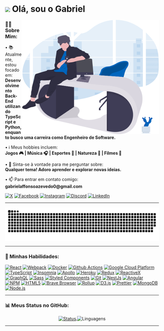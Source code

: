 <h1 align="left">
  <img src="https://emojis.slackmojis.com/emojis/images/1531849430/4246/blob-sunglasses.gif?1531849430" width="30"/> 
  Olá, sou o Gabriel
</h1>
<img align="right" src="https://raw.githubusercontent.com/gabr1elazevedo/gabr1elazevedo/bd7852ae10c0ed0f1c4001f7f8035437458efffc/Image.svg" alt="Imagem" title="Imagem" width="450"/>

<h3>👋🏻 Sobre Mim:</h3>
<div align="left">
  <p>• 📚 Atualmente, estou focado em:<br>
    <b>Desenvolvimento Back-End utilizando TypeScript e Python, enquanto busco uma carreira como Engenheiro de Software.</b></p>
  <p>• ℹ️ Meus hobbies incluem:<br>
    <b>Jogos 🎮 | Música 🎧 | Esportes 🏃 | Natureza 🍃 | Filmes 🎥</b></p>
  <p>• 💬 Sinta-se à vontade para me perguntar sobre:<br>
    <b>Qualquer tema! Adoro aprender e explorar novas ideias.</b></p>
  <p>• 📫 Para entrar em contato comigo:<br>
    <b>gabrielaffonsoazevedo0@gmail.com</b></p>
</div>

<div align="left">
  <a href="https://x.com/gabr1elazevedo_" target="_blank">
    <img alt="X" src="https://img.shields.io/badge/X-%23000000.svg?style=for-the-badge&logo=X&logoColor=white" /></a>
  <a href="https://facebook.com/gabr1elazevedo_" target="_blank">
    <img alt="Facebook" src="https://img.shields.io/badge/Facebook-%231877F2.svg?style=for-the-badge&logo=Facebook&logoColor=white" /></a>
  <a href="https://instagram.com/gabr1elazevedo_" target="_blank">
    <img alt="Instagram" src="https://img.shields.io/badge/Instagram-%23E4405F.svg?style=for-the-badge&logo=Instagram&logoColor=white" /></a>
  <a href="#" target="_blank">
    <img alt="Discord" src="https://img.shields.io/badge/Discord-%235865F2.svg?style=for-the-badge&logo=discord&logoColor=white" /></a>
  <a href="#" target="_blank">
    <img alt="LinkedIn" src="https://img.shields.io/badge/linkedin-%230077B5.svg?&style=for-the-badge&logo=linkedin&logoColor=white" /></a>
</div>

------------

<div align="center">
  <picture>
    <source media="(prefers-color-scheme: dark)" srcset="https://github.com/platane/platane/blob/output/github-contribution-grid-snake-dark.svg">
    <source media="(prefers-color-scheme: light)" srcset="https://github.com/platane/platane/blob/output/github-contribution-grid-snake.svg">
    <img alt="Snake Game" src="https://github.com/platane/platane/blob/output/github-contribution-grid-snake.svg">
  </picture>
</div>

------------

<h3>🧰 Minhas Habilidades:</h3>

<div align="left">
  <a href="https://reactjs.org/docs/getting-started.html" target="_blank">
    <img alt="React" src="https://img.shields.io/badge/-React-45b8d8?style=for-the-badge&logo=react&logoColor=white" /></a>
  <a href="https://webpack.js.org/concepts/" target="_blank">
    <img alt="Webpack" src="https://img.shields.io/badge/-Webpack-8DD6F9?style=for-the-badge&logo=webpack&logoColor=white" /></a>
  <a href="https://www.docker.com/learn/docker-tutorials" target="_blank">
    <img alt="Docker" src="https://img.shields.io/badge/-Docker-46a2f1?style=for-the-badge&logo=docker&logoColor=white" /></a>
  <a href="https://docs.github.com/en/actions" target="_blank">
    <img alt="Github Actions" src="https://img.shields.io/badge/-Github_Actions-2088FF?style=for-the-badge&logo=github-actions&logoColor=white" /></a>
  <a href="https://cloud.google.com/docs" target="_blank">
    <img alt="Google Cloud Platform" src="https://img.shields.io/badge/-Google_Cloud_Platform-1a73e8?style=for-the-badge&logo=google-cloud&logoColor=white" /></a>
  <a href="https://www.typescriptlang.org/docs/" target="_blank">
    <img alt="TypeScript" src="https://img.shields.io/badge/-TypeScript-007ACC?style=for-the-badge&logo=typescript&logoColor=white" /></a>
  <a href="https://insomnia.rest/docs" target="_blank">
    <img alt="Insomnia" src="https://img.shields.io/badge/-Insomnia-5849BE?style=for-the-badge&logo=insomnia&logoColor=white" /></a>
  <a href="https://www.apollographql.com/docs/" target="_blank">
    <img alt="Apollo" src="https://img.shields.io/badge/-Apollo%20GraphQL-311C87?style=for-the-badge&logo=apollo-graphql&logoColor=white" /></a>
  <a href="https://devcenter.heroku.com/categories/reference" target="_blank">
    <img alt="Heroku" src="https://img.shields.io/badge/-Heroku-430098?style=for-the-badge&logo=heroku&logoColor=white" /></a>
  <a href="https://redux.js.org/introduction/getting-started" target="_blank">
    <img alt="Redux" src="https://img.shields.io/badge/-Redux-764ABC?style=for-the-badge&logo=redux&logoColor=white" /></a>
  <a href="https://rxjs.dev/guide/overview" target="_blank">
    <img alt="ReactiveX" src="https://img.shields.io/badge/-RxJs-B7178C?style=for-the-badge&logo=reactivex&logoColor=white" /></a>
  <a href="https://graphql.org/learn/" target="_blank">
    <img alt="GraphQL" src="https://img.shields.io/badge/-GraphQL-E10098?style=for-the-badge&logo=graphql&logoColor=white" /></a>
  <a href="https://sass-lang.com/documentation" target="_blank">
    <img alt="Sass" src="https://img.shields.io/badge/-Sass-CC6699?style=for-the-badge&logo=sass&logoColor=white" /></a>
  <a href="https://styled-components.com/docs" target="_blank">
    <img alt="Styled Components" src="https://img.shields.io/badge/-Styled_Components-db7092?style=for-the-badge&logo=styled-components&logoColor=white" /></a>
  <a href="https://git-scm.com/doc" target="_blank">
    <img alt="Git" src="https://img.shields.io/badge/-Git-F05032?style=for-the-badge&logo=git&logoColor=white" /></a>
  <a href="https://docs.nestjs.com/" target="_blank">
    <img alt="NestJs" src="https://img.shields.io/badge/-NestJs-ea2845?style=for-the-badge&logo=nestjs&logoColor=white" /></a>
  <a href="https://angular.io/docs" target="_blank">
    <img alt="Angular" src="https://img.shields.io/badge/-Angular-DD0031?style=for-the-badge&logo=angular&logoColor=white" /></a>
  <a href="https://docs.npmjs.com/getting-started/what-is-npm" target="_blank">
    <img alt="NPM" src="https://img.shields.io/badge/-NPM-CB3837?style=for-the-badge&logo=npm&logoColor=white" /></a>
  <a href="https://developer.mozilla.org/en-US/docs/Web/HTML" target="_blank">
    <img alt="HTML5" src="https://img.shields.io/badge/-HTML5-E34F26?style=for-the-badge&logo=html5&logoColor=white" /></a>
  <a href="https://brave.com/faq/" target="_blank">
    <img alt="Brave Browser" src="https://img.shields.io/badge/-Brave_Browser-FB542B?style=for-the-badge&logo=brave&logoColor=white" /></a>
  <a href="https://rollupjs.org/guide/en/" target="_blank">
    <img alt="Rollup" src="https://img.shields.io/badge/-Rollup-EC4A3F?style=for-the-badge&logo=rollup.js&logoColor=white" /></a>
  <a href="https://d3js.org/" target="_blank">
    <img alt="D3.js" src="https://img.shields.io/badge/-D3.js-F9A03C?style=for-the-badge&logo=d3.js&logoColor=white" /></a>
  <a href="https://prettier.io/docs/en/index.html" target="_blank">
    <img alt="Prettier" src="https://img.shields.io/badge/-Prettier-F7B93E?style=for-the-badge&logo=prettier&logoColor=white" /></a>
  <a href="https://www.mongodb.com/docs/" target="_blank">
    <img alt="MongoDB" src="https://img.shields.io/badge/-MongoDB-13aa52?style=for-the-badge&logo=mongodb&logoColor=white" /></a>
  <a href="https://nodejs.org/en/docs/" target="_blank">
    <img alt="Node.js" src="https://img.shields.io/badge/-Nodejs-43853d?style=for-the-badge&logo=Node.js&logoColor=white" /></a>
</div>

------------

<h3>📊 Meus Status no GitHub:</h3>

<div align="center">
  <a href="https://github.com/gabr1elazevedo/github-readme-stats">          
    <picture>
      <source media="(prefers-color-scheme: dark)" srcset="https://github-readme-stats.vercel.app/api?username=gabr1elazevedo&theme=github_dark&count_private=true&rank_icon=github&hide_border=true&hide_title=true&show_icons=true&number_format=short&locale=pt-br">
      <img alt="Status" height="165" align="center" src="https://github-readme-stats.vercel.app/api?username=gabr1elazevedo&theme=default&count_private=true&hide_border=true&hide_title=true&show_icons=true&number_format=short&locale=pt-br"> 
    </picture>         
  </a>

  <picture>
    <source media="(prefers-color-scheme: dark)" srcset="https://github-readme-stats.vercel.app/api/top-langs/?username=gabr1elazevedo&theme=github_dark&layout=compact&hide_border=true&hide_title=true">
    <img alt="Linguagens" height="165" align="center" src="https://github-readme-stats.vercel.app/api/top-langs/?username=gabr1elazevedo&theme=default&layout=compact&hide_border=true&hide_title=true">  
  </picture>  
</div>

------------

